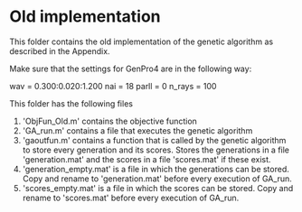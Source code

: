 # Old implementation

This folder contains the old implementation of the genetic algorithm as described in the Appendix.

Make sure that the settings for GenPro4 are in the following way:

wav = 0.300:0.020:1.200
nai = 18
parll = 0
n_rays = 100

This folder has the following files
  1. 'ObjFun_Old.m' contains the objective function
  2. 'GA_run.m' contains a file that executes the genetic algorithm
  3. 'gaoutfun.m' contains a function that is called by the genetic algorithm to store every generation and its scores. Stores the generations in a file 'generation.mat' and the scores in a file 'scores.mat' if these exist.
  4. 'generation_empty.mat' is a file in which the generations can be stored. Copy and rename to 'generation.mat' before every execution of GA_run.
  5. 'scores_empty.mat' is a file in which the scores can be stored. Copy and rename to 'scores.mat' before every execution of GA_run.
